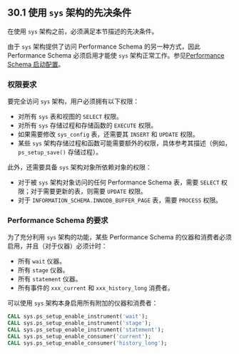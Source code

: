 ## 30.1 使用 `sys` 架构的先决条件

在使用 `sys` 架构之前，必须满足本节描述的先决条件。

由于 `sys` 架构提供了访问 Performance Schema 的另一种方式，因此 Performance Schema 必须启用才能使 `sys` 架构正常工作。参见[Performance Schema 启动配置](#29.3-Performance-Schema-启动配置)。

### 权限要求

要完全访问 `sys` 架构，用户必须拥有以下权限：

- 对所有 `sys` 表和视图的 `SELECT` 权限。
- 对所有 `sys` 存储过程和存储函数的 `EXECUTE` 权限。
- 如果需要修改 `sys_config` 表，还需要其 `INSERT` 和 `UPDATE` 权限。
- 某些 `sys` 架构存储过程和函数可能需要额外的权限，具体参考其描述（例如，`ps_setup_save()` 存储过程）。

此外，还需要具备 `sys` 架构对象所依赖对象的权限：

- 对于被 `sys` 架构对象访问的任何 Performance Schema 表，需要 `SELECT` 权限；对于需要更新的表，则需要 `UPDATE` 权限。
- 对于 `INFORMATION_SCHEMA.INNODB_BUFFER_PAGE` 表，需要 `PROCESS` 权限。

### Performance Schema 的要求

为了充分利用 `sys` 架构的功能，某些 Performance Schema 的仪器和消费者必须启用，并且（对于仪器）必须计时：

- 所有 `wait` 仪器。
- 所有 `stage` 仪器。
- 所有 `statement` 仪器。
- 所有事件的 `xxx_current` 和 `xxx_history_long` 消费者。

可以使用 `sys` 架构本身启用所有附加的仪器和消费者：

```sql
CALL sys.ps_setup_enable_instrument('wait');
CALL sys.ps_setup_enable_instrument('stage');
CALL sys.ps_setup_enable_instrument('statement');
CALL sys.ps_setup_enable_consumer('current');
CALL sys.ps_setup_enable_consumer('history_long');